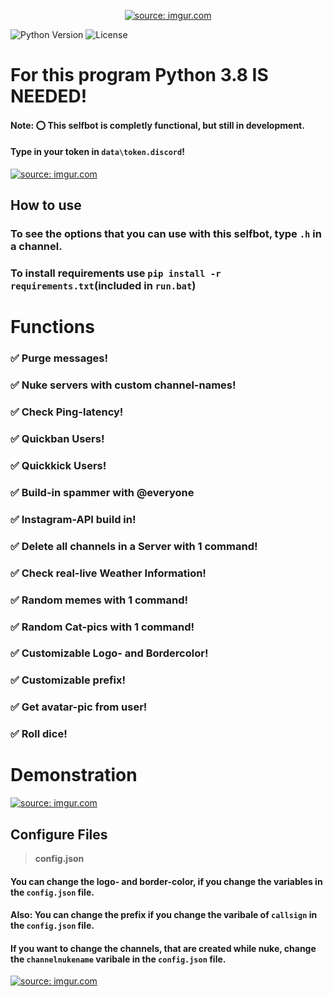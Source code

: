 <div align="center">
        <p> <a href="https://imgur.com/YiOHJ4u"><img src="https://i.imgur.com/YiOHJ4u.png" title="source: imgur.com" /></a> </p>
</div>

![Python Version](https://img.shields.io/badge/python-3.8-blue.svg?style=for-the-badge) ![License](https://img.shields.io/github/license/mashape/apistatus.svg?style=for-the-badge)
# For this program Python 3.8 IS NEEDED!
####  Note: ⭕ This selfbot is completly functional, but still in development.
#### Type in your token in ``data\token.discord``!
<a href="https://imgur.com/5DMO8NT"><img src="https://i.imgur.com/5DMO8NT.png" title="source: imgur.com" /></a>

## How to use
### To see the options that you can use with this selfbot, type `.h` in a channel.
### To install requirements use `pip install -r requirements.txt`(included in ``run.bat``)
# Functions
### ✅ Purge messages!
### ✅ Nuke servers with custom channel-names!
### ✅ Check Ping-latency!
### ✅ Quickban Users!
### ✅ Quickkick Users!
### ✅ Build-in spammer with @everyone
### ✅ Instagram-API build in!
### ✅ Delete all channels in a Server with 1 command!
### ✅ Check real-live Weather Information!
### ✅ Random memes with 1 command!
### ✅ Random Cat-pics with 1 command!
### ✅ Customizable Logo- and Bordercolor!
### ✅ Customizable prefix!
### ✅ Get avatar-pic from user!
### ✅ Roll dice!

# Demonstration
<a href="https://imgur.com/yY2K3Eg"><img src="https://i.imgur.com/yY2K3Eg.gif" title="source: imgur.com" /></a>

## Configure Files
> __**config.json**__
#### You can change the logo- and border-color, if you change the variables in the `config.json` file.
#### Also: You can change the prefix if you change the varibale of ``callsign`` in the `config.json` file.
#### If you want to change the channels, that are created while nuke, change the ``channelnukename`` varibale in the `config.json` file.
<a href="https://imgur.com/4SwMNtj"><img src="https://i.imgur.com/4SwMNtj.jpg?1" title="source: imgur.com" /></a>

